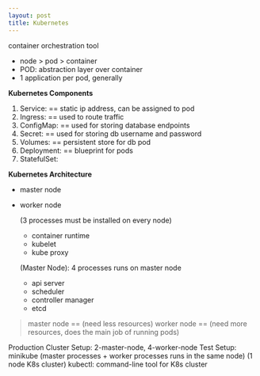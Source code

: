 ```yaml
---
layout: post
title: Kubernetes
---
```


container orchestration tool

- node > pod > container <br>
- POD: abstraction layer over container <br>
- 1 application per pod, generally

**Kubernetes Components**

1. Service: == static ip address, can be assigned to pod
2. Ingress: == used to route traffic
3. ConfigMap: == used for storing database endpoints
4. Secret: == used for storing db username and password
5. Volumes: == persistent store for db pod
6. Deployment: == blueprint for pods
7. StatefulSet:

**Kubernetes Architecture**
- master node
- worker node

   (3 processes must be installed on every node) <br>
   - container runtime
   - kubelet
   - kube proxy

   (Master Node): 4 processes runs on master node <br>
   - api server
   - scheduler
   - controller manager
   - etcd

> master node == (need less resources)
> worker node == (need more resources, does the main job of running pods)


Production Cluster Setup: 2-master-node, 4-worker-node
Test Setup: minikube (master processes + worker processes runs in the same node) (1 node K8s cluster)
kubectl: command-line tool for K8s cluster